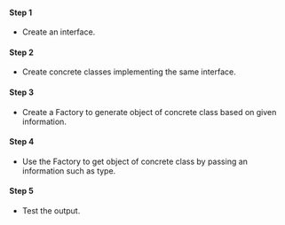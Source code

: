 #### Step 1
* Create an interface.

#### Step 2
* Create concrete classes implementing the same interface.

#### Step 3
* Create a Factory to generate object of concrete class based on given information.

#### Step 4
* Use the Factory to get object of concrete class by passing an information such as type.

#### Step 5
* Test the output.